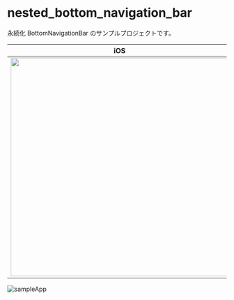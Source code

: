 # nested_bottom_navigation_bar

永続化 BottomNavigationBar のサンプルプロジェクトです。


|  **iOS**  |  **Android**  |
| ---- | ---- |
| <img src="https://user-images.githubusercontent.com/65471734/179142166-829578eb-1723-4218-9908-47b05d9b2790.gif" height="500"> | <img src="https://user-images.githubusercontent.com/65471734/179138800-8c5bb42a-793e-4c7d-b774-bfcb35dc72a1.gif" height="500"> |

![sampleApp](https://user-images.githubusercontent.com/126561077/227759269-2d51ebf2-a144-44d2-a994-9f02e773b0e9.gif)
